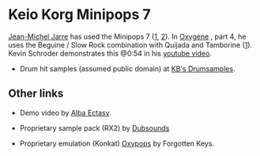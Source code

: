 # Keio Korg Minipops 7

[Jean-Michel Jarre](https://en.wikipedia.org/wiki/Jean-Michel_Jarre)
has used the Minipops 7 ([1][1], [2][2]). In [Oxygene](https://en.wikipedia.org/wiki/Oxyg%C3%A8ne)
, part 4, he uses the Beguine / Slow Rock combination with Quijada and Tamborine ([1][1]). 
Kevin Schroder demonstrates this @0:54 in his [youtube video](https://www.youtube.com/watch?v=i11OZGCMoCo).

- Drum hit samples (assumed public domain) at [KB's Drumsamples](https://samples.kb6.de/downloads.php).

## Other links


- Demo video by [Alba Ectasy](https://discchord.com/blog/2016/9/29/korg-keio-minipops-7.html).

- Proprietary sample pack (RX2) by [Dubsounds](http://www.dubsounds.com/mp7.htm)

- Proprietary emulation (Konkat) [Oxypops](https://www.kontakthub.com/product/oxypops-kontakt-drum-machine/) by Forgotten Keys.


[1]: https://reedgors.home.xs4all.nl/64/spul_e.htm
[2]: http://aerozonejmj.fr/korg-mini-pops-7/#more-9282
